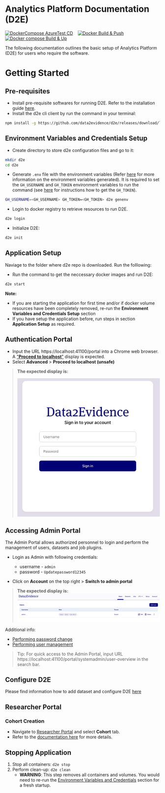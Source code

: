 # Analytics Platform Documentation (D2E)

[![DockerCompose AzureTest CD](https://github.com/alp-os/d2e/actions/workflows/az-dc-cd.yml/badge.svg)](https://github.com/alp-os/d2e/actions/workflows/az-dc-cd.yml) &nbsp;&nbsp; [![Docker Build & Push](https://github.com/alp-os/d2e/actions/workflows/docker-push.yml/badge.svg)](https://github.com/alp-os/d2e/actions/wosrkflows/docker-push.yml) &nbsp;&nbsp; [![Docker compose Build & Up](https://github.com/alp-os/d2e/actions/workflows/docker-compose-up.yml/badge.svg)](https://github.com/alp-os/d2e/actions/workflows/docker-compose-up.yml)

The following documentation outlines the basic setup of Analytics Platform (D2E) for users who require the software.

# Getting Started 
## Pre-requisites
- Install pre-requisite softwares for running D2E. Refer to the installation guide [here](./docs/1-setup/README.md). 
- Install the d2e cli client by run the command in your terminal: 
```bash
npm install -g https://github.com/data2evidence/d2e/releases/download/latest/data2evidence-cli.tgz
```


## Environment Variables and Credentials Setup
- Create directory to store d2e configuration files and go to it:
```bash
mkdir d2e
cd d2e
```

- Generate `.env` file with the environment variables (Refer [here](./docs/1-setup/environment-variables.md) for more information on the environment variables generated). It is required to set the `GH_USERNAME` and `GH_TOKEN` environment variables to run the command (see [here](./docs/1-setup/README.md) for instructions how to get the `GH_TOKEN`).

```bash
GH_USERNAME=<GH_USERNAME> GH_TOKEN=<GH_TOKEN> d2e genenv
```

- Login to docker registry to retrieve resources to run D2E.
```bash
d2e login
```

- Initialize D2E: 
```bash
d2e init
```

## Application Setup

Naviage to the folder where d2e repo is downloaded. Run the folllowing: 
- Run the command to get the neccessary docker images and run D2E: 

```bash
d2e start
```

**Note:**
- If you are starting the application for first time and/or if docker volume resources have been completely removed, re-run the **Environment Variables and Credentials Setup** section
- If you have setup the application before, run steps in section **Application Setup** as required.

## Authentication Portal
- Input the URL https://localhost:41100/portal into a Chrome web browser. A ["**Proceed to localhost**"](docs/images/chrome/chrome-proceed-to-localhost.png) display is expected.
- Select **Advanced** > **Proceed to localhost (unsafe)**

> **The expected display is:** 
>
> ![](./docs/images/portal/LoginPage.png)

## Accessing Admin Portal
The Admin Portal allows authorized personnel to login and perform the management of users, datasets and job plugins. 

- Login as Admin with following credentials:
  - username - `admin`
  - password - `Updatepassword12345`

- Click on **Account** on the top right > **Switch to admin portal**

> **The expected display is:**
> ![AdminPortal](./docs/images/portal/AdminPortal.png)


Additional info:
- [Performing password change](./docs/2-load/1-initial-admin.md)
- [Performing user management](./docs/2-load/2-users-roles.md)

> Tip: For quick access to the Admin Portal, input URL https://localhost:41100/portal/systemadmin/user-overview in the search bar.

## Configure D2E
Please find information how to add dataset and configure D2E [here](./docs/2-load/README.md)

## Researcher Portal
### Cohort Creation
- Navigate to [Researcher Portal](https://localhost:41100/portal/researcher) and select **Cohort** tab.
- Refer to the [documentation here](./docs/3-configure/8-cohort.md) for more details.

## Stopping Application
1. Stop all containers: `d2e stop`
2. Perform clean-up: `d2e clean`
    - **WARNING**: This step removes all containers and volumes. You would need to re-run the [Environment Variables and Credentials](#environment-variables-and-credentials-setup) section for a fresh startup. 
